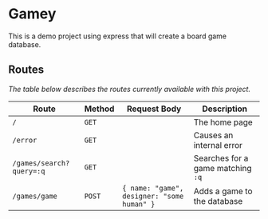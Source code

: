 # Gamey
This is a demo project using express that will create a board game database.

## Routes
*The table below describes the routes currently available with this project.*

| Route | Method | Request Body | Description |
|--|--|--|--|
| `/` | `GET` | | The home page |
| `/error` | `GET` | | Causes an internal error |
| `/games/search?query=:q`| `GET` | | Searches for a game matching `:q`|
`/games/game`| `POST`| `{ name: "game", designer: "some human" }`| Adds a game to the database |